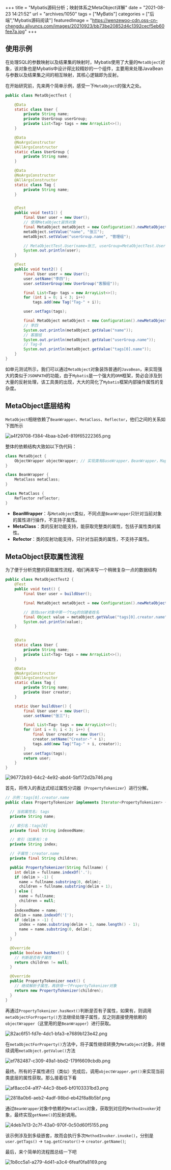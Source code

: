 +++
title = "Mybatis源码分析；映射体系之MetaObject详解"
date = "2021-08-23 14:21:52"
url = "archives/1050"
tags = ["MyBatis"]
categories = ["后端","Mybatis源码阅读"]
featuredImage = "https://wenzewoo-cdn.oss-cn-chengdu.aliyuncs.com/images/20210923/bb73be20852d4c1392cecf5eb60fee7a.jpg"
+++

## 使用示例 ##

在处理SQL的参数映射以及结果集的映射时，Mybatis使用了大量的`MetaObject`对象，该对象也是Mybatis中设计得比较精妙的一个组件，主要用来处理JavaBean与参数以及结果集之间的相互映射，其核心逻辑即为反射。

在开始研究前，先来两个简单示例，感受一下`MetaObject`的强大之处。

```java
public class MetaObjectTest {

    @Data
    static class User {
        private String name;
        private UserGroup userGroup;
        private List<Tag> tags = new ArrayList<>();
    }

    @Data
    @NoArgsConstructor
    @AllArgsConstructor
    static class UserGroup {
        private String name;
    }

    @Data
    @NoArgsConstructor
    @AllArgsConstructor
    static class Tag {
        private String name;
    }


    @Test
    public void test1() {
        final User user = new User();
        // 使用MetaObject装饰对象
        final MetaObject metaObject = new Configuration().newMetaObject(user);
        metaObject.setValue("name", "张三");
        metaObject.setValue("userGroup.name", "管理组");

        // MetaObjectTest.User(name=张三, userGroup=MetaObjectTest.UserGroup(name=管理组), tagSet=[])
        System.out.println(user);
    }

    @Test
    public void test2() {
        final User user = new User();
        user.setName("李四");
        user.setUserGroup(new UserGroup("客服组"));

        final List<Tag> tags = new ArrayList<>();
        for (int i = 0; i < 3; i++)
            tags.add(new Tag("Tag-" + i));

        user.setTags(tags);

        final MetaObject metaObject = new Configuration().newMetaObject(user);
        // 李四
        System.out.println(metaObject.getValue("name"));
        // 客服组
        System.out.println(metaObject.getValue("userGroup.name"));
        // Tag-0
        System.out.println(metaObject.getValue("tags[0].name"));
    }
}
```

如单元测试所示，我们可以通过`MetaObject`对象装饰普通的`JavaBean`，来实现强大的类似于`JSONPATH`的功能，由于`Mybatis`是一个强大的`ORM`框架，势必会涉及到大量的反射处理，该工具类的出现，大大的简化了`Mybatis`框架内部操作属性的复杂度。

## MetaObject底层结构 ##

`MetaObject`相继依赖了`BeanWrapper`、`MetaClass`、`Reflector`，他们之间的关系如下图所示

![a4f29708-f384-4baa-b2e6-819f65222365.png][]

整体的依赖结构大致如以下伪代码：

```java
class MetaObject {
    ObjectWrapper objectWrapper; // 实现类有BaseWrapper，BeanWrapper，MapWrapper, CollectionWrapper
}

class BeanWrapper {
    MetaClass metaClass;
}

class MetaClass {
    Reflector reflector;
}
```

 *  **BeanWrapper**：与`MetaObject`类似，不同点是`BeanWrapper`只针对当前对象的属性进行操作，不支持子属性。
 *  **MetaClass**：类的反射功能支持，能获取完整类的属性，包括子属性类的属性。
 *  **Refector**：类的反射功能支持，只针对当前类的属性，不支持子属性。

## MetaObject获取属性流程 ##

为了便于分析完整的获取属性流程，咱们再来写一个稍微复杂一点的数据结构

```java
public class MetaObjectTest2 {
    @Test
    public void test() {
        final User user = buildUser();

        final MetaObject metaObject = new Configuration().newMetaObject(user);

        // 查找user对象中第一个tag的创建者姓名
        final Object value = metaObject.getValue("tags[0].creator.name");
        System.out.println(value);
    }


    @Data
    static class User {
        private String name;
        private List<Tag> tags = new ArrayList<>();
    }

    @Data
    @NoArgsConstructor
    @AllArgsConstructor
    static class Tag {
        private String name;
        private User creator;
    }

    static User buildUser() {
        final User user = new User();
        user.setName("张三");

        final List<Tag> tags = new ArrayList<>();
        for (int i = 0; i < 3; i++) {
            final User creator = new User();
            creator.setName("Creator-" + i);
            tags.add(new Tag("Tag-" + i, creator));
        }
        user.setTags(tags);
        return user;
    }
}
```

![96772b93-64c2-4e92-abd4-5bf172d2b746.png][]

首先，将传入的表达式经过属性分词器（`PropertyTokenizer`）进行分解。

```java
// 示例：tags[0].creator.name
public class PropertyTokenizer implements Iterator<PropertyTokenizer> {

  // 当前属性名: tags
  private String name;

  // 索引名：tags[0]
  private final String indexedName;

  // 索引（如果有）：0
  private String index;

  // 子属性：creator.name
  private final String children;

  public PropertyTokenizer(String fullname) {
    int delim = fullname.indexOf('.');
    if (delim > -1) {
      name = fullname.substring(0, delim);
      children = fullname.substring(delim + 1);
    } else {
      name = fullname;
      children = null;
    }
    indexedName = name;
    delim = name.indexOf('[');
    if (delim > -1) {
      index = name.substring(delim + 1, name.length() - 1);
      name = name.substring(0, delim);
    }
  }

  @Override
  public boolean hasNext() {
    // 判断是否有子属性
    return children != null;
  }

  @Override
  public PropertyTokenizer next() {
    // 继续解析子属性，再获得一个PropertyTokenizer对象
    return new PropertyTokenizer(children);
  }
}
```

再通过`PropertyTokenizer.hasNext()`判断是否有子属性，如果有，则调用`metaObjectForProperty()`方法继续处理子属性，反之则直接使用依赖的`objectWrapper`（这里用的是`BeanWrapper`）进行获取。

![82ac6f51-fd7e-4dc1-bfa3-e7689b123e42.png][]

在`metaObjectForProperty()`方法中，将子属性继续转换为`MetaObject`对象，并继续调用`metaObject.getValue()`方法

![ef782487-c309-49a1-bbd2-179f6609cbdb.png][]

最终。所有的子属性递归（类似）完成后，调用`objectWrapper.get()`来实现当前类底层的属性获取。那么接着往下看

![af8acc04-a1f7-44c3-8be6-bf0103331bd3.png][]

![2818a0b6-aeb2-4adf-98bd-eb42f8a8b5bf.png][]

通过`BeanWrapper`对象中依赖的`MetaClass`对象，获取到对应的`MethodInvoker`对象，最终实现`getName()`的反射调用。

![4deb7e13-2c7f-43a0-970f-0c50d60f5155.png][]

该示例涉及到多级嵌套，故而会执行多次`MethodInvoker.invoke()`，分别是`user.getTags()` \-> `tag.getCreator()`\-> `creator.getName()`;

最后，来个简单的流程图总结一下吧

![1b8cc5a1-a279-4d41-a3c4-6feaf0fa8169.png][]


[a4f29708-f384-4baa-b2e6-819f65222365.png]: https://wenzewoo-cdn.oss-cn-chengdu.aliyuncs.com/images/20210823/a4f29708-f384-4baa-b2e6-819f65222365.png?x-oss-process=image/auto-orient,1/interlace,1/quality,q_70/format,jpg
[96772b93-64c2-4e92-abd4-5bf172d2b746.png]: https://wenzewoo-cdn.oss-cn-chengdu.aliyuncs.com/images/20210823/96772b93-64c2-4e92-abd4-5bf172d2b746.png?x-oss-process=image/auto-orient,1/interlace,1/quality,q_70/format,jpg
[82ac6f51-fd7e-4dc1-bfa3-e7689b123e42.png]: https://wenzewoo-cdn.oss-cn-chengdu.aliyuncs.com/images/20210823/82ac6f51-fd7e-4dc1-bfa3-e7689b123e42.png?x-oss-process=image/auto-orient,1/interlace,1/quality,q_70/format,jpg
[ef782487-c309-49a1-bbd2-179f6609cbdb.png]: https://wenzewoo-cdn.oss-cn-chengdu.aliyuncs.com/images/20210823/ef782487-c309-49a1-bbd2-179f6609cbdb.png?x-oss-process=image/auto-orient,1/interlace,1/quality,q_70/format,jpg
[af8acc04-a1f7-44c3-8be6-bf0103331bd3.png]: https://wenzewoo-cdn.oss-cn-chengdu.aliyuncs.com/images/20210823/af8acc04-a1f7-44c3-8be6-bf0103331bd3.png?x-oss-process=image/auto-orient,1/interlace,1/quality,q_70/format,jpg
[2818a0b6-aeb2-4adf-98bd-eb42f8a8b5bf.png]: https://wenzewoo-cdn.oss-cn-chengdu.aliyuncs.com/images/20210823/2818a0b6-aeb2-4adf-98bd-eb42f8a8b5bf.png?x-oss-process=image/auto-orient,1/interlace,1/quality,q_70/format,jpg
[4deb7e13-2c7f-43a0-970f-0c50d60f5155.png]: https://wenzewoo-cdn.oss-cn-chengdu.aliyuncs.com/images/20210823/4deb7e13-2c7f-43a0-970f-0c50d60f5155.png?x-oss-process=image/auto-orient,1/interlace,1/quality,q_70/format,jpg
[1b8cc5a1-a279-4d41-a3c4-6feaf0fa8169.png]: https://wenzewoo-cdn.oss-cn-chengdu.aliyuncs.com/images/20210823/1b8cc5a1-a279-4d41-a3c4-6feaf0fa8169.png?x-oss-process=image/auto-orient,1/interlace,1/quality,q_70/format,jpg
